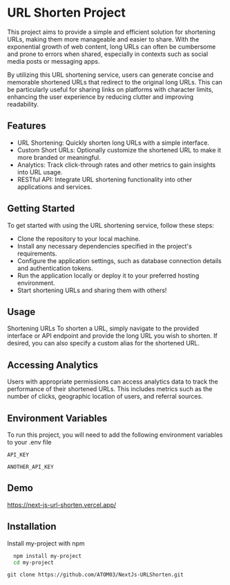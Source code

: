 # URL Shorten Project

This project aims to provide a simple and efficient solution for shortening URLs, making them more manageable and easier to share. With the exponential growth of web content, long URLs can often be cumbersome and prone to errors when shared, especially in contexts such as social media posts or messaging apps.

By utilizing this URL shortening service, users can generate concise and memorable shortened URLs that redirect to the original long URLs. This can be particularly useful for sharing links on platforms with character limits, enhancing the user experience by reducing clutter and improving readability.

## Features
- URL Shortening: Quickly shorten long URLs with a simple interface.
- Custom Short URLs: Optionally customize the shortened URL to make it more branded or meaningful.
- Analytics: Track click-through rates and other metrics to gain insights into URL usage.
- RESTful API: Integrate URL shortening functionality into other applications and services.
## Getting Started
To get started with using the URL shortening service, follow these steps:

- Clone the repository to your local machine.
- Install any necessary dependencies specified in the project's requirements.
- Configure the application settings, such as database connection details and authentication tokens.
- Run the application locally or deploy it to your preferred hosting environment.
- Start shortening URLs and sharing them with others!
## Usage
Shortening URLs
To shorten a URL, simply navigate to the provided interface or API endpoint and provide the long URL you wish to shorten. If desired, you can also specify a custom alias for the shortened URL.

## Accessing Analytics
Users with appropriate permissions can access analytics data to track the performance of their shortened URLs. This includes metrics such as the number of clicks, geographic location of users, and referral sources.

## Environment Variables

To run this project, you will need to add the following environment variables to your .env file

`API_KEY`

`ANOTHER_API_KEY`


## Demo

https://next-js-url-shorten.vercel.app/
## Installation

Install my-project with npm

```bash
  npm install my-project
  cd my-project
```
    git clone https://github.com/ATOM03/NextJs-URLShorten.git
